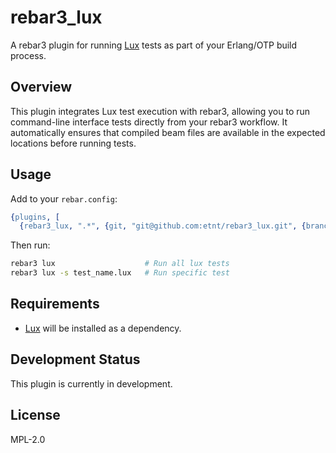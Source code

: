 # rebar3_lux

A rebar3 plugin for running [Lux](https://github.com/hawk/lux) tests as
part of your Erlang/OTP build process.

## Overview

This plugin integrates Lux test execution with rebar3, allowing you to
run command-line interface tests directly from your rebar3 workflow.
It automatically ensures that compiled beam files are available in
the expected locations before running tests.

## Usage

Add to your `rebar.config`:

```erlang
{plugins, [
  {rebar3_lux, ".*", {git, "git@github.com:etnt/rebar3_lux.git", {branch, "main"}}}]}.
```

Then run:

```bash
rebar3 lux                    # Run all lux tests
rebar3 lux -s test_name.lux   # Run specific test
```

## Requirements

- [Lux](https://github.com/hawk/lux) will be installed as a dependency.

## Development Status

This plugin is currently in development.

## License

MPL-2.0
